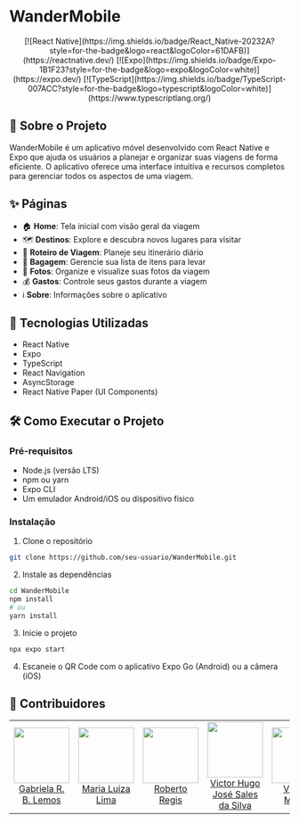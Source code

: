 # WanderMobile

<div align="center">
  [![React Native](https://img.shields.io/badge/React_Native-20232A?style=for-the-badge&logo=react&logoColor=61DAFB)](https://reactnative.dev/)
  [![Expo](https://img.shields.io/badge/Expo-1B1F23?style=for-the-badge&logo=expo&logoColor=white)](https://expo.dev/)
  [![TypeScript](https://img.shields.io/badge/TypeScript-007ACC?style=for-the-badge&logo=typescript&logoColor=white)](https://www.typescriptlang.org/)
</div>

## 📱 Sobre o Projeto

WanderMobile é um aplicativo móvel desenvolvido com React Native e Expo que ajuda os usuários a planejar e organizar suas viagens de forma eficiente. O aplicativo oferece uma interface intuitiva e recursos completos para gerenciar todos os aspectos de uma viagem.

## ✨ Páginas

- 🏠 **Home**: Tela inicial com visão geral da viagem
- 🗺️ **Destinos**: Explore e descubra novos lugares para visitar
- 📅 **Roteiro de Viagem**: Planeje seu itinerário diário
- 🧳 **Bagagem**: Gerencie sua lista de itens para levar
- 📸 **Fotos**: Organize e visualize suas fotos da viagem
- 💰 **Gastos**: Controle seus gastos durante a viagem
- ℹ️ **Sobre**: Informações sobre o aplicativo

## 🚀 Tecnologias Utilizadas

- React Native
- Expo
- TypeScript
- React Navigation
- AsyncStorage
- React Native Paper (UI Components)

## 🛠️ Como Executar o Projeto

### Pré-requisitos

- Node.js (versão LTS)
- npm ou yarn
- Expo CLI
- Um emulador Android/iOS ou dispositivo físico

### Instalação

1. Clone o repositório
```bash
git clone https://github.com/seu-usuario/WanderMobile.git
```

2. Instale as dependências
```bash
cd WanderMobile
npm install
# ou
yarn install
```

3. Inicie o projeto
```bash
npx expo start
```

4. Escaneie o QR Code com o aplicativo Expo Go (Android) ou a câmera (iOS)

## 👥 Contribuidores

<table>
  <tbody>
    <tr>
      <td align="center"><a href="https://github.com/GabrielaRBLemos"><img src="https://github.com/GabrielaRBLemos.png" width="100px" height="100px"/><br>Gabriela R. B. Lemos</a></td>
      <td align="center"><a href="https://github.com/mlrlima/"><img src="https://github.com/mlrlima.png" width="100px" height="100px"/><br>Maria Luiza Lima</a></td>
      <td align="center"><a href="https://github.com/Roberto20deluxe/"><img src="https://github.com/Roberto20deluxe.png" width="100px" height="100px"/><br>Roberto Regis</a></td>
      <td align="center"><a href="https://github.com/VictorHugoJSS"><img src="https://github.com/VictorHugoJSS.png" width="100px" height="100px"/><br>Victor Hugo José Sales da Silva</a></td>
      <td align="center"><a href="https://github.com/vini-mgan"><img src="https://github.com/vini-mgan.png" width="100px" height="100px"/><br>Vinícius Martins</a></td>
    </tr>
  </tbody>
</table>
